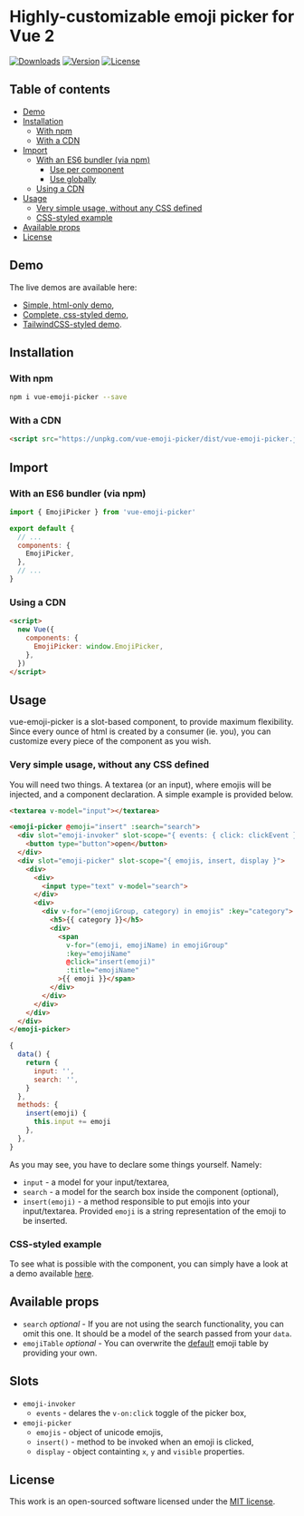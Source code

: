 # Highly-customizable emoji picker for Vue 2
<a href="https://www.npmjs.com/package/vue-emoji-picker"><img src="https://img.shields.io/npm/dt/vue-emoji-picker.svg" alt="Downloads"></a>
<a href="https://www.npmjs.com/package/vue-emoji-picker"><img src="https://img.shields.io/npm/v/vue-emoji-picker.svg" alt="Version"></a>
<a href="https://spdx.org/licenses/MIT.html"><img src="https://img.shields.io/npm/l/vue-emoji-picker.svg" alt="License"></a>

## Table of contents
- [Demo](#demo)
- [Installation](#installation)
  - [With npm](#with-npm)
  - [With a CDN](#with-a-cdn)
- [Import](#import)
  - [With an ES6 bundler (via npm)](#with-an-es6-bundler-via-npm)
    - [Use per component](#use-per-component)
    - [Use globally](#use-globally)
  - [Using a CDN](#using-a-cdn)
- [Usage](#usage)
  - [Very simple usage, without any CSS defined](#very-simple-usage-without-any-css-defined)
  - [CSS-styled example](#css-styled-example)
- [Available props](#available-props)
- [License](#license)


## Demo
The live demos are available here:
- [Simple, html-only demo](https://codepen.io/DCzajkowski/pen/JLypqP),
- [Complete, css-styled demo](https://codepen.io/DCzajkowski/pen/jzLzWp),
- [TailwindCSS-styled demo](https://codepen.io/DCzajkowski/pen/Brxvzj).

## Installation
### With npm
```bash
npm i vue-emoji-picker --save
```

### With a CDN
```html
<script src="https://unpkg.com/vue-emoji-picker/dist/vue-emoji-picker.js"></script>
```

## Import
### With an ES6 bundler (via npm)
```js
import { EmojiPicker } from 'vue-emoji-picker'

export default {
  // ...
  components: {
    EmojiPicker,
  },
  // ...
}
```

### Using a CDN
```html
<script>
  new Vue({
    components: {
      EmojiPicker: window.EmojiPicker,
    },
  })
</script>
```

## Usage
vue-emoji-picker is a slot-based component, to provide maximum flexibility.
Since every ounce of html is created by a consumer (ie. you), you can customize every piece of the component as you wish.

### Very simple usage, without any CSS defined
You will need two things. A textarea (or an input), where emojis will be injected, and a component declaration. A simple example is provided below.
```html
<textarea v-model="input"></textarea>

<emoji-picker @emoji="insert" :search="search">
  <div slot="emoji-invoker" slot-scope="{ events: { click: clickEvent } }" @click.stop="clickEvent">
    <button type="button">open</button>
  </div>
  <div slot="emoji-picker" slot-scope="{ emojis, insert, display }">
    <div>
      <div>
        <input type="text" v-model="search">
      </div>
      <div>
        <div v-for="(emojiGroup, category) in emojis" :key="category">
          <h5>{{ category }}</h5>
          <div>
            <span
              v-for="(emoji, emojiName) in emojiGroup"
              :key="emojiName"
              @click="insert(emoji)"
              :title="emojiName"
            >{{ emoji }}</span>
          </div>
        </div>
      </div>
    </div>
  </div>
</emoji-picker>
```

```js
{
  data() {
    return {
      input: '',
      search: '',
    }
  },
  methods: {
    insert(emoji) {
      this.input += emoji
    },
  },
}
```

As you may see, you have to declare some things yourself. Namely:
- `input` - a model for your input/textarea,
- `search` - a model for the search box inside the component (optional),
- `insert(emoji)` - a method responsible to put emojis into your input/textarea. Provided `emoji` is a string representation of the emoji to be inserted.

### CSS-styled example
To see what is possible with the component, you can simply have a look at a demo available [here](https://codepen.io/DCzajkowski/pen/jzLzWp).

## Available props
- `search` _optional_ - If you are not using the search functionality, you can omit this one. It should be a model of the search passed from your `data`.
- `emojiTable` _optional_ - You can overwrite the [default](https://github.com/DCzajkowski/vue-emoji-picker/blob/master/src/emojis.ts) emoji table by providing your own.

## Slots
- `emoji-invoker`
  - `events` - delares the `v-on:click` toggle of the picker box,
- `emoji-picker`
  - `emojis` - object of unicode emojis,
  - `insert()` - method to be invoked when an emoji is clicked,
  - `display` - object containting `x`, `y` and `visible` properties.

## License
This work is an open-sourced software licensed under the [MIT license](https://opensource.org/licenses/MIT).
